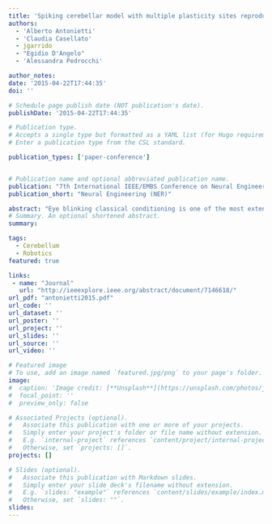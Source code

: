 ```yaml
---
title: 'Spiking cerebellar model with multiple plasticity sites reproduces eye blinking classical conditioning'
authors:
  - 'Alberto Antonietti'
  - 'Claudia Casellato'
  - jgarrido
  - "Egidio D'Angelo"
  - 'Alessandra Pedrocchi'

author_notes:
date: '2015-04-22T17:44:35'
doi: ''

# Schedule page publish date (NOT publication's date).
publishDate: '2015-04-22T17:44:35'

# Publication type.
# Accepts a single type but formatted as a YAML list (for Hugo requirements).
# Enter a publication type from the CSL standard.

publication_types: ['paper-conference']


# Publication name and optional abbreviated publication name.
publication: "7th International IEEE/EMBS Conference on Neural Engineering (NER)"
publication_short: "Neural Engineering (NER)"

abstract: "Eye blinking classical conditioning is one of the most extensively studied paradigms related to the cerebellum. In this work we have defined a realistic cerebellar model through the use of artificial spiking neural networks, testing it in computational simulations reproducing the eye blinking classical conditioning in multiple sessions of acquisition and extinction. We used two models: one with only the cortical plasticity and another with three plasticity sites, one plasticity at cortical level and two at nuclear level. We have compared the behavioral outcome of the two different models and proved that the model with a distributed plasticity produces a faster and more stable acquisition of conditioned responses in the reacquisition phase with respect to the single plasticity model. This behavior is explained by the effect of the nuclear plasticities, which have a slow dynamics and can express memory consolidation and savings."
# Summary. An optional shortened abstract.
summary:

tags:
  - Cerebellum
  - Robotics
featured: true

links:
 - name: "Journal"
   url: "http://ieeexplore.ieee.org/abstract/document/7146618/"
url_pdf: "antonietti2015.pdf"
url_code: ''
url_dataset: ''
url_poster: ''
url_project: ''
url_slides: ''
url_source: ''
url_video: ''

# Featured image
# To use, add an image named `featured.jpg/png` to your page's folder.
image:
#  caption: 'Image credit: [**Unsplash**](https://unsplash.com/photos/jdD8gXaTZsc)'
#  focal_point: ''
#  preview_only: false

# Associated Projects (optional).
#   Associate this publication with one or more of your projects.
#   Simply enter your project's folder or file name without extension.
#   E.g. `internal-project` references `content/project/internal-project/index.md`.
#   Otherwise, set `projects: []`.
projects: []

# Slides (optional).
#   Associate this publication with Markdown slides.
#   Simply enter your slide deck's filename without extension.
#   E.g. `slides: "example"` references `content/slides/example/index.md`.
#   Otherwise, set `slides: ""`.
slides:
---
```

